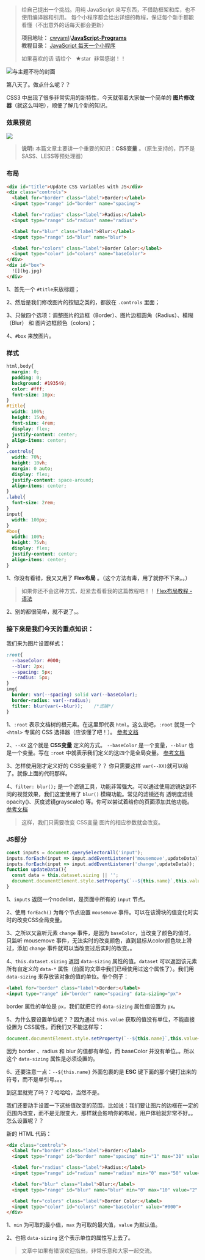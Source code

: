 > 给自己提出一个挑战。用纯 JavaScript 来写东西，不借助框架和库，也不使用编译器和引用。
> 每个小程序都会给出详细的教程，保证每个新手都能看懂（不出意外的话每天都会更新） <br>
>
> **项目地址：** [cwyaml](https://github.com/cwyaml)/**[JavaScript-Programs](https://github.com/cwyaml/JavaScript-Programs)**  <br>
> **教程目录：** [JavaScript 每天一个小程序](http://www.jianshu.com/p/81d379ba9003) <br>
>
> 如果喜欢的话 请给个   ★star  非常感谢！！

![与主题不符的封面](http://upload-images.jianshu.io/upload_images/4030390-3e77dbce36114c18.jpg?imageMogr2/auto-orient/strip%7CimageView2/2/w/1240)

第八天了。做点什么呢？？

CSS3 中出现了很多非常实用的新特性，今天就带着大家做一个简单的 **图片修改器**（就这么叫吧），顺便了解几个新的知识。

### 效果预览

![](http://upload-images.jianshu.io/upload_images/4030390-23017d307bf980e5.gif?imageMogr2/auto-orient/strip)

> **说明:** 本篇文章主要讲一个重要的知识：**CSS变量** 。（原生支持的，而不是SASS、LESS等预处理器）

### 布局
``` html
<div id="title">Update CSS Variables with JS</div>
<div class="controls">
  <label for="border" class="label">Border:</label>
  <input type="range" id="border" name="spacing">

  <label for="radius" class="label">Radius:</label>
  <input type="range" id="radius" name="radius">

  <label for="blur" class="label">Blur:</label>
  <input type="range" id="blur" name="blur">

  <label for="colors" class="label">Border Color:</label>
  <input type="color" id="colors" name="baseColor">
</div>
<div id="box">
  ![](bg.jpg)
</div>
```
1、首先一个 `#title`来放标题；

2、然后是我们修改图片的按钮之类的，都放在 `.controls` 里面；

3、只做四个选项：调整图片的边框（Border）、图片边框圆角（Radius）、模糊（Blur） 和 图片边框颜色（colors）；

4、`#box` 来放图片。

### 样式
``` css
html,body{
  margin: 0;
  padding: 0;
  background: #193549;
  color: #fff;
  font-size: 10px;
}
#title{
  width: 100%;
  height: 15vh;
  font-size: 4rem;
  display: flex;
  justify-content: center;
  align-items: center;
}
.controls{
  width: 70%;
  height: 10vh;
  margin: 0 auto;
  display: flex;
  justify-content: space-around;
  align-items: center;
}
.label{
  font-size: 2rem;
}
input{
  width: 100px;
}
#box{
  width: 100%;
  height: 75vh;
  display: flex;
  justify-content: center;
  align-items: center;
}
```
1、你没有看错，我又又用了 **Flex布局** 。（这个方法有毒，用了就停不下来。。）

>如果你还不会这种方式，赶紧去看看我的这篇教程吧！！
> [Flex布局教程 - 语法](http://www.jianshu.com/p/5405f9bf9996)

2、别的都很简单，就不说了。。

### 接下来是我们今天的重点知识：
我们来为图片设置样式：
``` css
:root{
  --baseColor: #000;
  --blur: 2px;
  --spacing: 5px;
  --radius: 5px;
}
img{
  border: var(--spacing) solid var(--baseColor);
  border-radius: var(--radius);
  filter: blur(var(--blur));    /*滤镜*/
}
```
1、`:root` 表示文档树的根元素。在这里即代表 `html`。这么说吧，`:root` 就是一个 `<html>` 专属的 CSS 选择器（应该懂了吧！）。 [参考文档](https://developer.mozilla.org/zh-CN/docs/Web/CSS/:root)

2、`--XX` 这个就是 **CSS变量** 定义的方式。 `--baseColor` 是一个变量，`--blur` 也是一个变量。写在 `:root` 中就表示我们定义的这四个是全局变量。 [参考文档](https://developer.mozilla.org/zh-CN/docs/Web/CSS/Using_CSS_variables)

3、怎样使用刚才定义好的 CSS变量呢？？ 你只需要这样 `var(--XX)`就可以给了。就像上面的代码那样。

4、`filter: blur();` 是一个滤镜工具，功能非常强大。可以通过使用滤镜达到不同的视觉效果，我们这里使用了 `blur()` 模糊功能。常见的滤镜还有 透明度滤镜opacity()、灰度滤镜grayscale() 等。你可以尝试着给你的页面添加其他功能。 [参考文档](https://developer.mozilla.org/en/docs/Web/CSS/filter?v=example)

> 这样，我们只需要改变 CSS变量 图片的相应参数就会改变。

### JS部分
``` js
const inputs = document.querySelectorAll('input');
inputs.forEach(input => input.addEventListener('mousemove',updateData));
inputs.forEach(input => input.addEventListener('change',updateData));
function updateData(){
  const data = this.dataset.sizing || '';
  document.documentElement.style.setProperty(`--${this.name}`,this.value+data);
}
```
1、`inputs` 返回一个nodelist，是页面中所有的 `input` 节点。

2、使用 `forEach()` 为每个节点设置 `mousemove` 事件。可以在该滑块的值变化时实时的改变CSS全局变量。

3、之所以又监听元素 `change` 事件，是因为 `baseColor`，当改变了颜色的值时，只监听 mousemove 事件，无法实时的改变颜色，直到鼠标从color颜色块上滑过，添加 `change` 事件就可以当改变过后实时的改变。。

4、`this.dataset.sizing` 返回 `data-sizing` 属性的值。`dataset` 可以返回该元素所有自定义的 `data-*` 属性（前面的文章中我们已经使用过这个属性了）。我们用 `data-sizing` 来存放该对象的值的单位。举个例子：
``` html
<label for="border" class="label">Border:</label>
<input type="range" id="border" name="spacing" data-sizing="px">
```
border 属性的单位是 `px`，我们就把它的 `data-sizing` 属性值设置为 `px`。

5、为什么要设置单位呢？？因为通过 `this.value` 获取的值没有单位，不能直接设置为 CSS属性。而我们又不能这样写：
``` js
document.documentElement.style.setProperty(`--${this.name}`,this.value+'px');
```
因为 border 、radius 和 blur 的值都有单位，而 baseColor 并没有单位。。所以这个 `data-sizing` 属性是必须设置的。

6、还要注意一点：`--${this.name}` 外面包裹的是 **ESC** 键下面的那个键打出来的 符号，而不是单引号。。。

到这里就完了吗？？哈哈哈，当然不是。

我们还要动手设置一下这些值改变的范围，比如说：我们要让图片的边框在一定的范围内改变，而不是无限变大，那样就会影响你的布局，用户体验就非常不好。。怎么设置呢？？

新的 HTML 代码：
``` html
<div class="controls">
  <label for="border" class="label">Border:</label>
  <input type="range" id="border" name="spacing" min="1" max="30" value="5" data-sizing="px">

  <label for="radius" class="label">Radius:</label>
  <input type="range" id="radius" name="radius" min="0" max="50" value="5" data-sizing="px" data-sizing="px">

  <label for="blur" class="label">Blur:</label>
  <input type="range" id="blur" name="blur" min="0" max="10" value="2" data-sizing="px">

  <label for="colors" class="label">Border Color:</label>
  <input type="color" id="colors" name="baseColor" value="#000">
</div>
```
1、`min` 为可取的最小值，`max` 为可取的最大值，`value` 为默认值。

2、也把 `data-sizing` 这个表示单位的属性写上去了。

> 文章中如果有错误欢迎指出，非常乐意和大家一起交流。
